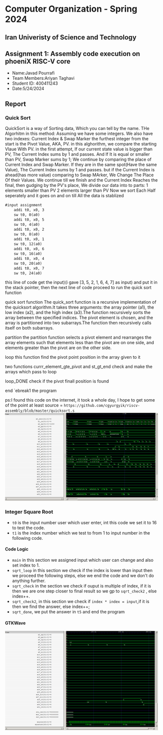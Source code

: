 Computer Organization - Spring 2024
==============================================================
## Iran Univeristy of Science and Technology
## Assignment 1: Assembly code execution on phoeniX RISC-V core

- Name:Javad Pourrafi
- Team Members:Ariyan Taghavi
- Student ID: 400411243
- Date:5/24/2024

## Report

### Quick Sort
QuickSort is a way of Sorting data, Which you can tell by the name.
 THe Algorhitm in this method:
Assuming we have some integers.
We also have two indexes: Current Index & Swap Marker
the furthest integer from the start is the Pivot Value, AKA, PV.
in this alghorithm, we compare the starting Vlaue With PV.
in the first attempt, If our current state value is bigger than PV, The Current Index sums by 1 and passes.
And If It is equal or smaller than PV, Swap Marker sums by 1; We continue by comparing the place of Current Index and Swap Marker. If they are in the same spot(Have the same Value),
The Current Index sums by 1 and passes. but if the Current Index is ahead(has more value) comparing to Swap MArker, We Change The Place Of their Values.
We continue till we finish and the Current Index Reaches the final, then gudging by the PV's place, We divide our data into to parts:
1 elements smaller than PV
2 elements larger than PV
Now we sort Each Half seperately and it goes on and on till All the data is stablized

```
#input assignment
    addi t0, x0, 3
    sw t0, 0(a0) 
    addi t0, x0, 5
    sw t0, 4(a0)
    addi t0, x0, 2
    sw t0, 8(a0)
    addi t0, x0, 1
    sw t0, 12(a0)
    addi t0, x0, 6
    sw t0, 16(a0)
    addi t0, x0, 4
    sw t0, 20(a0)
    addi t0, x0, 7
    sw t0, 24(a0)
```
this line of code get the input)(i gave [3, 5, 2, 1, 6, 4, 7] as input) and put it in the stack pointer, then the next line of code proceed to run the quick sort function

quick sort function
The quick_sort function is a recursive implementation of the quicksort algorithm.It takes three arguments: the array pointer (a1), the low index (a2), and the high index (a3).The function recursively sorts the array between the specified indices.
The pivot element is chosen, and the array is partitioned into two subarrays.The function then recursively calls itself on both subarrays.

partition
the partition function selects a pivot element and rearranges the array elements such that elements less than the pivot are on one side, and elements greater than the pivot are on the other side.
 
loop
this function find the pivot point position in the array given to it

two functions currr_element_gte_pivot and st_gt_end check and make the arrays which pass to loop

loop_DONE
check if the pivot finall position is found

end 
`ebreak1 the program


ps:I found this code on the internet, it took a whole day, I hope to get some of the point at least
source = `https://github.com/cgyurgyik/riscv-assembly/blob/master/quicksort.s`
![alt text](image-1.png)
### Integer Square Root
- `t0` is the input number user which user enter, int this code we set it to 16 to test the code.
- `t1` is the index number which we test to from 1 to input number in the following code.
#### Code Logic
- `main` in this section we assigned input which user can change and also set index to 1.
- `sqrt_loop` in this section we check if the index is lower than input then we proceed the following steps, else we end the code and we don't do anything further.
- `sqrt_check` in the section we check if ouput is multiple of index, if it is then we are one step closer to final result so we gp to `sqrt_check2` , else  index++.
- `sqrt_check2`, in this section we check if `index * index = input`,if it is then we find the answer, else index++;
- `sqrt_done`, we put the answer in `t5` and end the program

#### GTKWave
![GTKWave Outputs](image.png)
